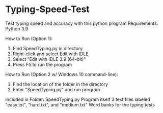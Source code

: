 # Typing-Speed-Test
Test typing speed and accuracy with this python program
Requirements:
Python 3.9

How to Run (Option 1):
1. Find SpeedTyping.py in directory
2. Right-click and select Edit with IDLE
3. Select "Edit with IDLE 3.9 (64-bit)"
4. Press F5 to run the program

How to Run (Option 2 w/ Windows 10 command-line):
1. Find the location of the folder in the directory 
2. Enter "SpeedTyping.py" and run program

Included in Folder: 
SpeedTyping.py
  Program itself
3 text files labeled "easy.txt", "hard.txt", and "medium.txt"
  Word banks for the typing tests
